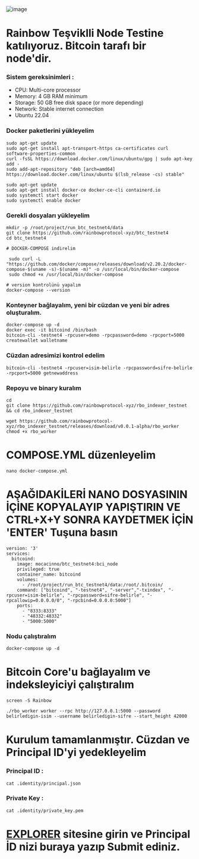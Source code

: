 ![image](https://github.com/user-attachments/assets/98a5336f-4c80-49d0-8b0a-9008b0a9dd22)

# Rainbow Teşviklli Node Testine katılıyoruz. Bitcoin tarafı bir node'dir. 

### Sistem gereksinimleri : 
- CPU: Multi-core processor
- Memory: 4 GB RAM minimum
- Storage: 50 GB free disk space (or more depending)
- Network: Stable internet connection
- Ubuntu 22.04 

### Docker paketlerini yükleyelim
```console
sudo apt-get update
sudo apt-get install apt-transport-https ca-certificates curl software-properties-common
curl -fsSL https://download.docker.com/linux/ubuntu/gpg | sudo apt-key add -
sudo add-apt-repository "deb [arch=amd64] https://download.docker.com/linux/ubuntu $(lsb_release -cs) stable"

sudo apt-get update
sudo apt-get install docker-ce docker-ce-cli containerd.io
sudo systemctl start docker
sudo systemctl enable docker
```

### Gerekli dosyaları yükleyelim
```console
mkdir -p /root/project/run_btc_testnet4/data
git clone https://github.com/rainbowprotocol-xyz/btc_testnet4
cd btc_testnet4

# DOCKER-COMPOSE indirelim

 sudo curl -L "https://github.com/docker/compose/releases/download/v2.20.2/docker-compose-$(uname -s)-$(uname -m)" -o /usr/local/bin/docker-compose
 sudo chmod +x /usr/local/bin/docker-compose

# version kontrolünü yapalım
docker-compose --version
```
### Konteyner bağlayalım, yeni bir cüzdan ve yeni bir adres oluşturalım.
```console
docker-compose up -d
docker exec -it bitcoind /bin/bash
bitcoin-cli -testnet4 -rpcuser=demo -rpcpassword=demo -rpcport=5000 createwallet walletname
```
### Cüzdan adresimizi kontrol edelim
```console
bitcoin-cli -testnet4 -rpcuser=isim-belirle -rpcpassword=sifre-belirle -rpcport=5000 getnewaddress
```
### Repoyu ve binary kuralım
```console
cd
git clone https://github.com/rainbowprotocol-xyz/rbo_indexer_testnet && cd rbo_indexer_testnet

wget https://github.com/rainbowprotocol-xyz/rbo_indexer_testnet/releases/download/v0.0.1-alpha/rbo_worker
chmod +x rbo_worker
```
# COMPOSE.YML düzenleyelim
```console
nano docker-compose.yml
```
# AŞAĞIDAKİLERİ NANO DOSYASININ İÇİNE KOPYALAYIP YAPIŞTIRIN VE CTRL+X+Y SONRA KAYDETMEK İÇİN 'ENTER' Tuşuna basın
```console
version: '3'
services:
  bitcoind:
    image: mocacinno/btc_testnet4:bci_node
    privileged: true
    container_name: bitcoind
    volumes:
      - /root/project/run_btc_testnet4/data:/root/.bitcoin/
    command: ["bitcoind", "-testnet4", "-server","-txindex", "-rpcuser=isim-belirle", "-rpcpassword=sifre-belirle", "-rpcallowip=0.0.0.0/0", "-rpcbind=0.0.0.0:5000"]
    ports:
      - "8333:8333"
      - "48332:48332"
      - "5000:5000"
```
### Nodu çalıştıralım
```console
docker-compose up -d
```

# Bitcoin Core'u bağlayalım ve indeksleyiciyi çalıştıralım
```console
screen -S Rainbow
```
```console
./rbo_worker worker --rpc http://127.0.0.1:5000 --password belirledigin-isim --username belirledigin-sifre --start_height 42000
```

# Kurulum tamamlanmıştır. Cüzdan ve Principal ID'yi yedekleyelim
### Principal ID : 
```console
cat .identity/principal.json
```
### Private Key : 
```console
cat .identity/private_key.pem
```

# [EXPLORER](https://testnet.rainbowprotocol.xyz/explorer) sitesine girin ve Principal İD nizi buraya yazıp Submit ediniz.
